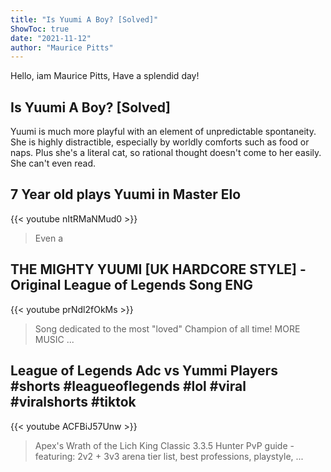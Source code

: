 ```yaml
---
title: "Is Yuumi A Boy? [Solved]"
ShowToc: true 
date: "2021-11-12"
author: "Maurice Pitts" 
---
```


Hello, iam Maurice Pitts, Have a splendid day!
## Is Yuumi A Boy? [Solved]
 Yuumi is much more playful with an element of unpredictable spontaneity. She is highly distractible, especially by worldly comforts such as food or naps. Plus she's a literal cat, so rational thought doesn't come to her easily. She can't even read.

## 7 Year old plays Yuumi in Master Elo
{{< youtube nItRMaNMud0 >}}
>Even a 

## THE MIGHTY YUUMI [UK HARDCORE STYLE] - Original League of Legends Song ENG
{{< youtube prNdl2fOkMs >}}
>Song dedicated to the most "loved" Champion of all time! MORE MUSIC ...

## League of Legends Adc vs Yummi Players #shorts #leagueoflegends #lol #viral #viralshorts #tiktok
{{< youtube ACFBiJ57Unw >}}
>Apex's Wrath of the Lich King Classic 3.3.5 Hunter PvP guide - featuring: 2v2 + 3v3 arena tier list, best professions, playstyle, ...

